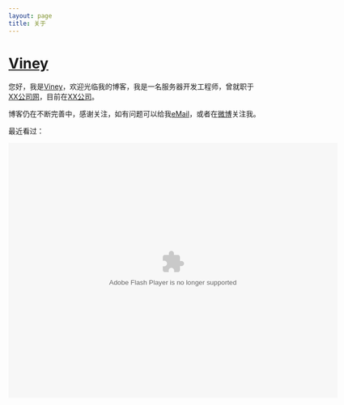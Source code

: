 ```yaml
---
layout: page
title: 关于
---
```

# [Viney][]

您好，我是[Viney][]，欢迎光临我的博客，我是一名服务器开发工程师，曾就职于<a href="#" class="external" target="_blank">XX公司网</a>，目前在<a href="#" class="external" target="_blank">XX公司</a>。

博客仍在不断完善中，感谢关注，如有问题可以给我<a href="" title="邮箱" onclick="alert('Viney Chow 在 Gmail，你懂得！');return false;">eMail</a>，或者在<a href="http://weibo.com/vineychow" title="我的闲言碎语" target="_blank" class="external">微博</a>关注我。

最近看过：
<div><object classid="clsid:d27cdb6e-ae6d-11cf-96b8-444553540000" codebase="http://fpdownload.macromedia.com/pub/shockwave/cabs/flash/swflash.cab#version=7,0,0,0" width="650" height="505" id="passing" > <param name="movie" value="http://www.douban.com/doushow/beiyuu/collection_latest_movie|book_15_5_medium_logo_noself/doushow.swf" /> <param name="quality" value="high" /> <param name="scale" value="noscale"/> <param name="align" value="tl"/> <param name="wmode" value="transparent"/> <embed src="http://www.douban.com/doushow/beiyuu/collection_latest_movie|book_15_5_medium_logo_noself/doushow.swf" wmode="transparent" quality="high" width="650" height="505" name="passing" scale="noscale" align="tl" type="application/x-shockwave-flash" pluginspage="http://www.macromedia.com/go/getflashplayer" /> </object></div>

<!--
<h3 class="about">More About Me</h3>
<div class="about-link">
    <a href="" title="邮箱" target="_blank" onclick="alert('Viney 在 Gmail，你懂得！');return false;">eMail&gt;&gt;</a>
    <a href="http://www.douban.com/people/vineychow" title="我的书影音" target="_blank">豆瓣&gt;&gt;</a>
    <a href="http://weibo.com/vineychow" title="我的闲言碎语" target="_blank">新浪微博&gt;&gt;</a>
    <a href="http://www.github.com/viney" title="我的代码" target="_blank">Github&gt;&gt;</a>
    <a href="http://twitter.com/#!/vineychow" title="又一处的闲言碎语" target="_blank">Twitter&gt;&gt;</a>
    <a href="http://facebook.com/#!/vineychow" title="又一处的闲言碎语" target="_blank">Facebook&gt;&gt;</a>
    <a href="http://www.zhihu.com/people/viney" title="我回答的问题" target="_blank">知乎&gt;&gt;</a>
    <a href="http://www.markzhi.com/viney" title="我收集的图片" target="_blank">Markzhi&gt;&gt;</a>
</div>
-->

[Viney]: http://nanhaizh.cn "Viney"
